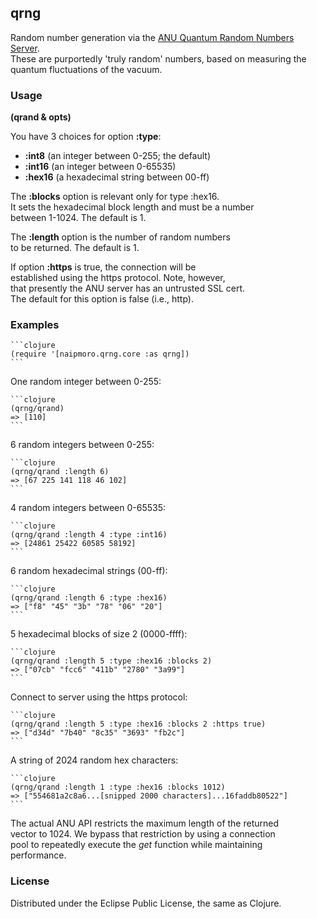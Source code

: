 ## qrng

Random number generation via the [ANU Quantum Random Numbers Server](http://qrng.anu.edu.au/index.php).  
These are purportedly 'truly random' numbers, based on measuring the  
quantum fluctuations of the vacuum.

### Usage

**(qrand & opts)**

You have 3 choices for option **:type**:  
* __:int8__   (an integer between 0-255; the default)  
* __:int16__   (an integer between 0-65535)  
* __:hex16__   (a hexadecimal string between 00-ff)  
  
The **:blocks** option is relevant only for type :hex16.  
It sets the hexadecimal block length and must be a number  
between 1-1024. The default is 1.

The **:length** option is the number of random numbers  
to be returned. The default is 1.

If option **:https** is true, the connection will be  
established using the https protocol. Note, however,  
that presently the ANU server has an untrusted SSL cert.  
The default for this option is false (i.e., http).

### Examples

    ```clojure
    (require '[naipmoro.qrng.core :as qrng])
    ```

One random integer between 0-255:  

    ```clojure
    (qrng/qrand)  
    => [110]
    ```

6 random integers between 0-255:  
 
    ```clojure
    (qrng/qrand :length 6)  
    => [67 225 141 118 46 102]
    ```

4 random integers between 0-65535:  
 
    ```clojure 
    (qrng/qrand :length 4 :type :int16)  
    => [24861 25422 60585 58192]
    ```

6 random hexadecimal strings (00-ff):  
  
    ```clojure
    (qrng/qrand :length 6 :type :hex16)  
    => ["f8" "45" "3b" "78" "06" "20"]
    ```

5 hexadecimal blocks of size 2 (0000-ffff):  

    ```clojure  
    (qrng/qrand :length 5 :type :hex16 :blocks 2)  
    => ["07cb" "fcc6" "411b" "2780" "3a99"]
    ```

Connect to server using the https protocol:  

    ```clojure
    (qrng/qrand :length 5 :type :hex16 :blocks 2 :https true)  
    => ["d34d" "7b40" "8c35" "3693" "fb2c"]
    ```

A string of 2024 random hex characters:  

    ```clojure
    (qrng/qrand :length 1 :type :hex16 :blocks 1012)  
    => ["554681a2c8a6...[snipped 2000 characters]...16faddb80522"]
    ```

The actual ANU API restricts the maximum length of the returned  
vector to 1024. We bypass that restriction by using a connection  
pool to repeatedly execute the _get_ function while maintaining  
performance.

### License

Distributed under the Eclipse Public License, the same as Clojure.